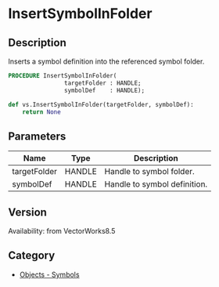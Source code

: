 # InsertSymbolInFolder

## Description
Inserts a symbol definition into the referenced symbol folder.

```pascal
PROCEDURE InsertSymbolInFolder(
				targetFolder : HANDLE;
				symbolDef    : HANDLE);
```

```python
def vs.InsertSymbolInFolder(targetFolder, symbolDef):
    return None
```

## Parameters
|Name|Type|Description|
|---|---|---|
|targetFolder|HANDLE|Handle to symbol folder.|
|symbolDef|HANDLE|Handle to symbol definition.|

## Version
Availability: from VectorWorks8.5

## Category
* [Objects - Symbols](../Categories/Objects%20-%20Symbols.md)
